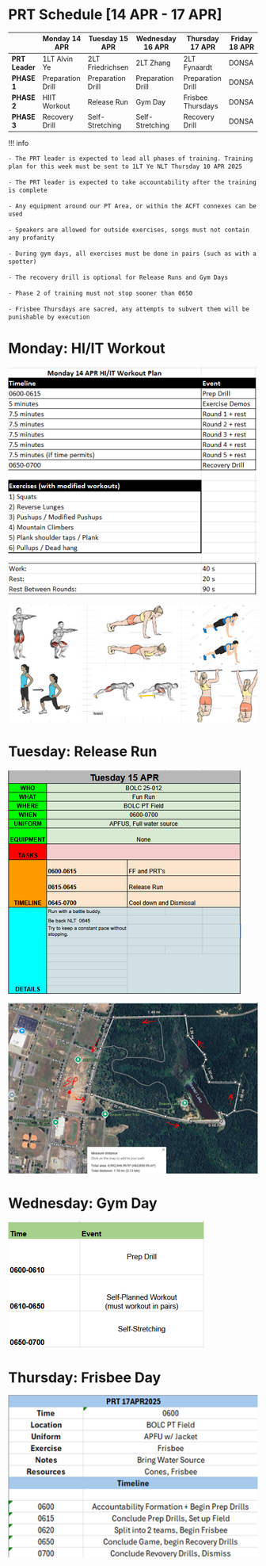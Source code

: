 # PRT Schedule [14 APR - 17 APR]

|            | Monday 14 APR              | Tuesday 15 APR                 | Wednesday 16 APR            | Thursday 17 APR              | Friday 18 APR              |
|------------|----------------------|--------------------------|-----------------------|------------------------|----------------------|
| **PRT Leader**    | 1LT Alvin Ye      | 2LT Friedrichsen         | 2LT Zhang    |    2LT Fynaardt      | DONSA  |
| **PHASE 1**    | Preparation Drill      | Preparation Drill         | Preparation Drill    | Preparation Drill         | DONSA  |
| **PHASE 2**   | HIIT Workout    | Release Run | Gym Day     | Frisbee Thursdays | DONSA |
| **PHASE 3** | Recovery Drill   | Self-Stretching | Self-Stretching         | Recovery Drill | DONSA |

!!! info

    - The PRT leader is expected to lead all phases of training. Training plan for this week must be sent to 1LT Ye NLT Thursday 10 APR 2025

    - The PRT leader is expected to take accountability after the training is complete

    - Any equipment around our PT Area, or within the ACFT connexes can be used 

    - Speakers are allowed for outside exercises, songs must not contain any profanity

    - During gym days, all exercises must be done in pairs (such as with a spotter)

    - The recovery drill is optional for Release Runs and Gym Days

    - Phase 2 of training must not stop sooner than 0650

    - Frisbee Thursdays are sacred, any attempts to subvert them will be punishable by execution

# Monday: HI/IT Workout 

![alt text](image-1.png)

![alt text](image-2.png)


# Tuesday: Release Run

![alt text](image-4.png)

![alt text](image-5.png)

# Wednesday: Gym Day

![alt text](image.png)

# Thursday: Frisbee Day

![alt text](image-3.png)